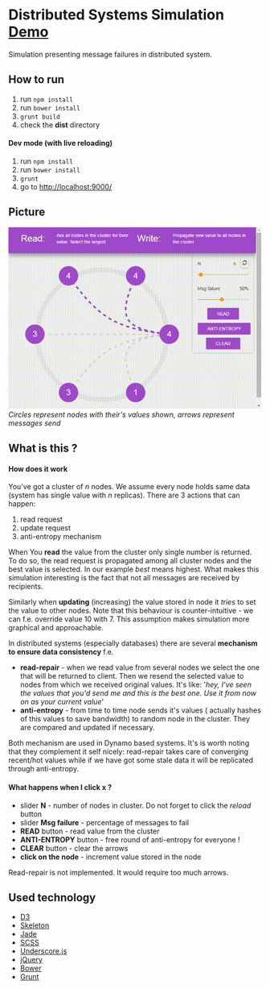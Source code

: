 Distributed Systems Simulation [Demo](http://scthe.github.io/Distributed-systems-simulation/)
==============================

Simulation presenting message failures in distributed system.

## How to run

1. run `npm install`
2. run `bower install`
3. `grunt build`
4. check the **dist** directory

#### Dev mode (with live reloading)
1. run `npm install`
2. run `bower install`
3. `grunt`
4. go to [http://localhost:9000/](http://localhost:9000/)

## Picture

![capture]
<br/>*Circles represent nodes with their's values shown, arrows represent messages send*

## What is this ?

#### How does it work

You've got a cluster of *n* nodes. We assume every node holds same data (system has single value with *n* replicas). There are 3 actions that can happen:

1. read request
1. update request
1. anti-entropy mechanism

When You **read** the value from the cluster only single number is returned. To do so, the read request is propagated among all cluster nodes and the best value is selected. In our example *best* means highest. What makes this simulation interesting is the fact that not all messages are received by recipients.

Similarly when **updating** (increasing) the value stored in node it *tries* to set the value to other nodes. Note that this behaviour is counter-intuitive - we can f.e. override value 10 with 7. This assumption makes simulation more graphical and approachable.

In distributed systems (especially databases) there are several **mechanism to ensure data consistency** f.e.
* **read-repair** - when we read value from several nodes we select the one that will be returned to client. Then  we resend the selected value to nodes from which we received original values. It's like: '*hey, I've seen the values that you'd send me and this is the best one. Use it from now on as your current value*'
* **anti-entropy** - from time to time node sends it's values ( actually hashes of this values to save bandwidth) to random node in the cluster. They are compared and updated if necessary.

Both mechanism are used in Dynamo based systems. It's is worth noting that they complement it self nicely: read-repair takes care of converging recent/hot values while if we have got some stale data it will be replicated through anti-entropy.

#### What happens when I click **x** ?

* slider **N** - number of nodes in cluster. Do not forget to click the *reload* button
* slider **Msg failure** - percentage of messages to fail
* **READ** button - read value from the cluster
* **ANTI-ENTROPY** button - free round of anti-entropy for everyone !
* **CLEAR** button - clear the arrows
* **click on the node** - increment value stored in the node

Read-repair is not implemented. It would require too much arrows.

## Used technology

- [D3](http://d3js.org/)
- [Skeleton](http://getskeleton.com/)
- [Jade](http://jade-lang.com/)
- [SCSS](http://sass-lang.com/)
- [Underscore.js](http://underscorejs.org/)
- [jQuery](https://jquery.com/)
- [Bower](http://bower.io/)
- [Grunt](http://gruntjs.com/)

[capture]:capture.gif
